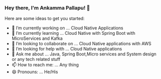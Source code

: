### Hey there, I'm Ankamma Pallapu! 👋


Here are some ideas to get you started:

- 🔭 I’m currently working on ... Cloud Native Applications
- 🌱 I’m currently learning ... Cloud Native with Spring Boot with MicroServices and Kafka
- 👯 I’m looking to collaborate on ... Cloud Native applications with AWS
- 🤔 I’m looking for help with ... Cloud Native applications
- 💬 Ask me about ... Java, Spring Boot,Micro services and System design or any tech related stuff
- 📫 How to reach me: ...  Any thing
- 😄 Pronouns: ... He/His

